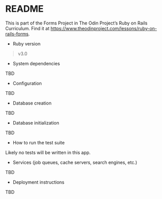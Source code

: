 # README

This is part of the Forms Project in The Odin Project’s Ruby on Rails Curriculum. Find it at https://www.theodinproject.com/lessons/ruby-on-rails-forms.

* Ruby version

> v3.0

* System dependencies

TBD

* Configuration

TBD

* Database creation

TBD

* Database initialization

TBD

* How to run the test suite

Likely no tests will be written in this app.

* Services (job queues, cache servers, search engines, etc.)

TBD

* Deployment instructions

TBD

